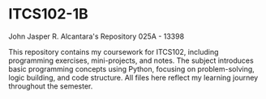 # ITCS102-1B
John Jasper R. Alcantara's Repository
025A - 13398

This repository contains my coursework for ITCS102, including programming exercises, mini-projects, and notes. The subject introduces basic programming concepts using Python, focusing on problem-solving, logic building, and code structure. All files here reflect my learning journey throughout the semester.
